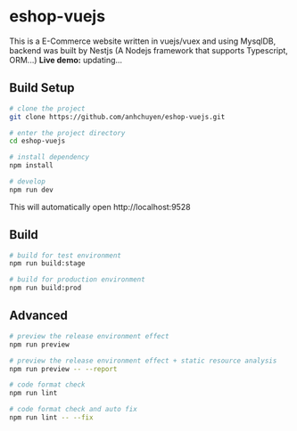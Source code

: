 # eshop-vuejs

This is a E-Commerce website written in vuejs/vuex and using MysqlDB, backend was built by Nestjs (A Nodejs framework that supports Typescript, ORM...)
**Live demo:** updating...

## Build Setup

```bash
# clone the project
git clone https://github.com/anhchuyen/eshop-vuejs.git

# enter the project directory
cd eshop-vuejs

# install dependency
npm install

# develop
npm run dev
```

This will automatically open http://localhost:9528

## Build

```bash
# build for test environment
npm run build:stage

# build for production environment
npm run build:prod
```

## Advanced

```bash
# preview the release environment effect
npm run preview

# preview the release environment effect + static resource analysis
npm run preview -- --report

# code format check
npm run lint

# code format check and auto fix
npm run lint -- --fix
```
